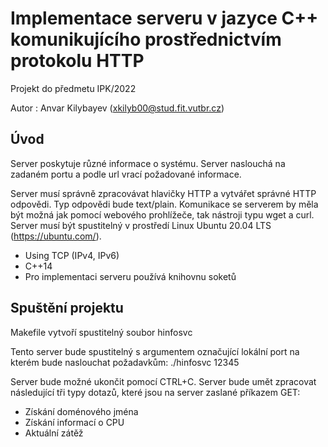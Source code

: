 # Implementace serveru v jazyce C++ komunikujícího prostřednictvím protokolu HTTP

Projekt do předmetu IPK/2022

Autor : Anvar Kilybayev (xkilyb00@stud.fit.vutbr.cz)

## Úvod

Server poskytuje různé informace o systému. Server naslouchá na zadaném portu a podle url vrací požadované informace. 

Server musí správně zpracovávat hlavičky HTTP a vytvářet správné HTTP odpovědi. Typ odpovědi bude text/plain. Komunikace se serverem by měla být možná jak pomocí webového prohlížeče, tak nástroji typu wget a curl. Server musí být spustitelný v prostředí Linux Ubuntu 20.04 LTS  (https://ubuntu.com/).

 - Using TCP (IPv4, IPv6)
 - C++14
 - Pro implementaci serveru používá knihovnu soketů

 ## Spuštění projektu

 Makefile vytvoří spustitelný soubor hinfosvc

 Tento server bude spustitelný s argumentem označující lokální port na kterém bude naslouchat požadavkům: ./hinfosvc 12345

 Server bude možné ukončit pomocí CTRL+C. Server bude umět zpracovat následující tři typy dotazů, které jsou na server zaslané příkazem GET:

  - Získání doménového jména
  - Získání informací o CPU 
  - Aktuální zátěž
